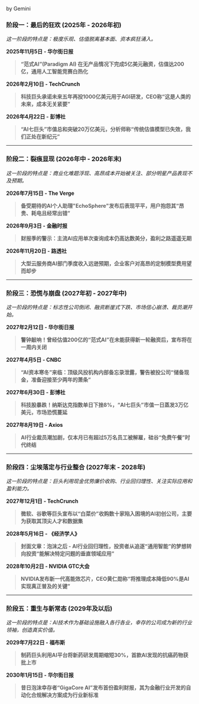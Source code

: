 by Gemini

### **阶段一：最后的狂欢 (2025年 - 2026年初)**
*这一阶段的特点是：极度乐观、估值脱离基本面、资本疯狂涌入。*

**2025年11月5日 - 华尔街日报**
> **“范式AI”(Paradigm AI) 在无产品情况下完成5亿美元融资，估值达200亿，通用人工智能竞赛白热化**

**2026年2月10日 - TechCrunch**
> **科技巨头承诺未来五年再投1000亿美元用于AGI研发，CEO称“这是人类的未来，成本无关紧要”**

**2026年4月22日 - 彭博社**
> **“AI七巨头”市值总和突破20万亿美元，分析师称“传统估值模型已失效，我们正处在新纪元”**

---

### **阶段二：裂痕显现 (2026年中 - 2026年末)**
*这一阶段的特点是：商业化难题浮现、高昂成本开始被关注、部分明星产品表现不及预期。*

**2026年7月15日 - The Verge**
> **备受期待的AI个人助理"EchoSphere"发布后表现平平，用户抱怨其“昂贵、耗电且经常出错”**

**2026年9月3日 - 金融时报**
> **财报季的警示：主流AI应用单次查询成本仍高达数美分，盈利之路遥遥无期**

**2026年11月20日 - 路透社**
> **大型云服务商AI部门季度收入远逊预期，企业客户对高昂的定制模型费用望而却步**

---

### **阶段三：恐慌与崩盘 (2027年初 - 2027年中)**
*这一阶段的特点是：标志性公司倒闭、融资断崖式下跌、市场信心崩溃、裁员潮开始。*

**2027年2月12日 - 华尔街日报**
> **警钟敲响！曾经估值200亿的“范式AI”在未能获得新一轮融资后，宣布将在一周内关闭**

**2027年4月5日 - CNBC**
> **“AI资本寒冬”来临：顶级风投机构内部备忘录泄露，警告被投公司“储备现金，准备迎接至少两年的萧条”**

**2027年6月30日 - 彭博社**
> **科技股暴跌！纳斯达克指数单日下挫8%，“AI七巨头”市值一日蒸发3万亿美元，市场恐慌蔓延**

**2027年8月19日 - Axios**
> **AI行业裁员潮加剧，仅本月已有超过5万名员工被解雇，硅谷“免费午餐”时代终结**

---

### **阶段四：尘埃落定与行业整合 (2027年末 - 2028年)**
*这一阶段的特点是：巨头利用现金优势廉价收购、行业回归理性、关注实际应用和盈利能力。*

**2027年12月1日 - TechCrunch**
> **微软、谷歌等巨头宣布以“白菜价”收购数十家陷入困境的AI初创公司，主要为获取其顶尖人才和数据集**

**2028年5月16日 - 《经济学人》**
> **封面文章：泡沫之后 - AI行业回归理性，投资者从追逐“通用智能”的梦想转向投资“能解决特定问题的垂直领域应用”**

**2028年10月2日 - NVIDIA GTC大会**
> **NVIDIA发布新一代高能效芯片，CEO黄仁勋称“将推理成本降低90%是AI实现真正普及的关键”**

---

### **阶段五：重生与新常态 (2029年及以后)**
*这一阶段的特点是：AI技术作为基础设施融入各行各业，幸存的公司成为新的行业领袖，创造真实价值。*

**2029年7月22日 - 福布斯**
> **制药巨头利用AI平台将新药研发周期缩短30%，首款AI发现的抗癌药物获批上市**

**2030年1月15日 - 华尔街日报**
> **昔日泡沫幸存者“GigaCore AI”发布首份盈利财报，其为金融行业开发的自动化合规解决方案成为行业新标准**
